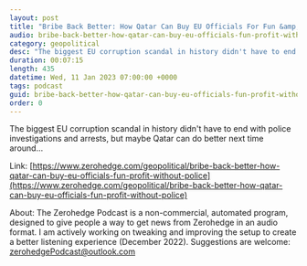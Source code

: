 ```yaml
---
layout: post
title: "Bribe Back Better: How Qatar Can Buy EU Officials For Fun &amp; Profit Without Police Interference"
audio: bribe-back-better-how-qatar-can-buy-eu-officials-fun-profit-without-police-0
category: geopolitical
desc: "The biggest EU corruption scandal in history didn't have to end with police investigations and arrests, but maybe Qatar can do better next time around..."
duration: 00:07:15
length: 435
datetime: Wed, 11 Jan 2023 07:00:00 +0000
tags: podcast
guid: bribe-back-better-how-qatar-can-buy-eu-officials-fun-profit-without-police-0
order: 0
---
```

The biggest EU corruption scandal in history didn't have to end with police investigations and arrests, but maybe Qatar can do better next time around...

Link: [https://www.zerohedge.com/geopolitical/bribe-back-better-how-qatar-can-buy-eu-officials-fun-profit-without-police](https://www.zerohedge.com/geopolitical/bribe-back-better-how-qatar-can-buy-eu-officials-fun-profit-without-police)

About: The Zerohedge Podcast is a non-commercial, automated program, designed to give people a way to get news from Zerohedge in an audio format.  I am actively working on tweaking and improving the setup to create a better listening experience (December 2022).  Suggestions are welcome: [zerohedgePodcast@outlook.com](mailto:zerohedgePodcast@outlook.com)